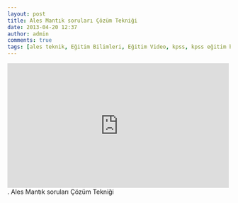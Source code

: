 ```yaml
---
layout: post
title: Ales Mantık soruları Çözüm Tekniği
date: 2013-04-20 12:37
author: admin
comments: true
tags: [ales teknik, Eğitim Bilimleri, Eğitim Video, kpss, kpss eğitim bilimleri, Son Konular]
---
```

<iframe src="http://www.youtube.com/embed/LLxMhUUF7Pc" height="281" width="500" allowfullscreen="" frameborder="0"></iframe>
.
Ales Mantık soruları Çözüm Tekniği
